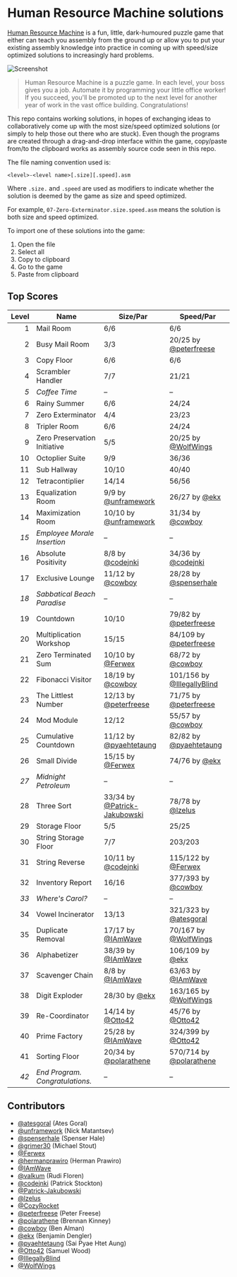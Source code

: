 # Human Resource Machine solutions

[Human Resource Machine](http://tomorrowcorporation.com/humanresourcemachine) is a fun, little, dark-humoured puzzle game that either can teach you assembly from the ground up or allow you to put your existing assembly knowledge into practice in coming up with speed/size optimized solutions to increasingly hard problems.

![Screenshot](http://tomorrowcorporation.com/blog/wp-content/themes/tcTheme2/images/hrm/screenshots/hrm_04.png)

> Human Resource Machine is a puzzle game. In each level, your boss gives you a job. Automate it by programming your little office worker! If you succeed, you'll be promoted up to the next level for another year of work in the vast office building. Congratulations!

This repo contains working solutions, in hopes of exchanging ideas to collaboratively come up with the most size/speed optimized solutions (or simply to help those out there who are stuck). Even though the programs are created through a drag-and-drop interface within the game, copy/paste from/to the clipboard works as assembly source code seen in this repo.

The file naming convention used is:

`<level>-<level name>[.size][.speed].asm`

Where `.size.` and `.speed` are used as modifiers to indicate whether the solution is deemed by the game as size and speed optimized.

For example, `07-Zero-Exterminator.size.speed.asm` means the solution is both size and speed optimized.

To import one of these solutions into the game:

1. Open the file
2. Select all
3. Copy to clipboard
4. Go to the game
5. Paste from clipboard

## Top Scores

| Level | Name | Size/Par | Speed/Par |
| ----: | ---- | -------- | --------- |
| 1 | Mail Room | 6/6 | 6/6 |
| 2 | Busy Mail Room | 3/3 | 20/25 by [@peterfreese](https://github.com/peterfreese) |
| 3 | Copy Floor | 6/6 | 6/6 |
| 4 | Scrambler Handler | 7/7 | 21/21 |
| _5_ | _Coffee Time_ | &ndash; | &ndash; |
| 6 | Rainy Summer | 6/6 | 24/24 |
| 7 | Zero Exterminator | 4/4 | 23/23 |
| 8 | Tripler Room | 6/6 | 24/24 |
| 9 | Zero Preservation Initiative | 5/5 | 20/25 by [@WolfWings](https://github.com/WolfWings) |
| 10 | Octoplier Suite | 9/9 | 36/36 |
| 11 | Sub Hallway | 10/10 | 40/40 |
| 12 | Tetracontiplier | 14/14 | 56/56 |
| 13 | Equalization Room | 9/9 by [@unframework](https://github.com/unframework) | 26/27 by [@ekx](https://github.com/ekx) |
| 14 | Maximization Room | 10/10 by [@unframework](https://github.com/unframework) | 31/34 by [@cowboy](https://github.com/cowboy) |
| _15_ | _Employee Morale Insertion_ | &ndash; | &ndash; |
| 16 | Absolute Positivity | 8/8 by [@codejnki](https://github.com/codejnki) | 34/36 by [@codejnki](https://github.com/codejnki) |
| 17 | Exclusive Lounge | 11/12 by [@cowboy](https://github.com/cowboy) | 28/28 by [@spenserhale](https://github.com/spenserhale) |
| _18_ | _Sabbatical Beach Paradise_ | &ndash; | &ndash; |
| 19 | Countdown | 10/10 | 79/82 by [@peterfreese](https://github.com/peterfreese) |
| 20 | Multiplication Workshop | 15/15 | 84/109 by [@peterfreese](https://github.com/peterfreese) |
| 21 | Zero Terminated Sum | 10/10 by [@Ferwex](https://github.com/Ferwex) | 68/72 by [@cowboy](https://github.com/cowboy)|
| 22 | Fibonacci Visitor | 18/19 by [@cowboy](https://github.com/cowboy) | 101/156 by [@IllegallyBlind](https://github.com/IllegallyBlind) |
| 23 | The Littlest Number | 12/13 by [@peterfreese](https://github.com/peterfreese) | 71/75 by [@peterfreese](https://github.com/peterfreese) |
| 24 | Mod Module | 12/12 | 55/57 by [@cowboy](https://github.com/cowboy) |
| 25 | Cumulative Countdown | 11/12 by [@pyaehtetaung](https://github.com/pyaehtetaung) | 82/82 by [@pyaehtetaung](https://github.com/pyaehtetaung) |
| 26 | Small Divide | 15/15 by [@Ferwex](https://github.com/Ferwex) | 74/76 by [@ekx](https://github.com/ekx) |
| _27_ | _Midnight Petroleum_ | &ndash; | &ndash; |
| 28 | Three Sort | 33/34 by [@Patrick-Jakubowski](https://github.com/Patrick-Jakubowski) | 78/78 by [@lzelus](https://github.com/lzelus) |
| 29 | Storage Floor | 5/5 | 25/25 |
| 30 | String Storage Floor | 7/7 | 203/203 |
| 31 | String Reverse | 10/11 by [@codejnki](https://github.com/codejnki) | 115/122 by [@Ferwex](https://github.com/Ferwex) |
| 32 | Inventory Report | 16/16 | 377/393 by [@cowboy](https://github.com/cowboy) |
| _33_ | _Where's Carol?_ | &ndash; | &ndash; |
| 34 | Vowel Incinerator | 13/13 | 321/323 by [@atesgoral](https://github.com/atesgoral) |
| 35 | Duplicate Removal | 17/17 by [@IAmWave](https://github.com/IAmWave) | 70/167 by [@WolfWings](https://github.com/WolfWings) |
| 36 | Alphabetizer | 38/39 by [@IAmWave](https://github.com/IAmWave) | 106/109 by [@ekx](https://github.com/ekx) |
| 37 | Scavenger Chain | 8/8 by [@IAmWave](https://github.com/IAmWave) | 63/63 by [@IAmWave](https://github.com/IAmWave) |
| 38 | Digit Exploder | 28/30 by [@ekx](https://github.com/ekx) | 163/165 by [@WolfWings](https://github.com/WolfWings) |
| 39 | Re-Coordinator | 14/14 by [@Otto42](https://github.com/Otto42) | 45/76 by [@Otto42](https://github.com/Otto42) |
| 40 | Prime Factory | 25/28 by [@IAmWave](https://github.com/IAmWave) | 324/399 by [@Otto42](https://github.com/Otto42) |
| 41 | Sorting Floor | 20/34 by [@polarathene](https://github.com/polarathene) | 570/714 by [@polarathene](https://github.com/polarathene) |
| _42_ | _End Program. Congratulations._ | &ndash; | &ndash; |

## Contributors

* [@atesgoral](https://github.com/atesgoral) (Ates Goral)
* [@unframework](https://github.com/unframework) (Nick Matantsev)
* [@spenserhale](https://github.com/spenserhale) (Spenser Hale)
* [@grimer30](https://github.com/grimer30) (Michael Stout)
* [@Ferwex](https://github.com/Ferwex)
* [@hermanprawiro](https://github.com/hermanprawiro) (Herman Prawiro)
* [@IAmWave](https://github.com/IAmWave)
* [@valkum](https://github.com/valkum) (Rudi Floren)
* [@codejnki](https://github.com/codejnki) (Patrick Stockton)
* [@Patrick-Jakubowski](https://github.com/Patrick-Jakubowski)
* [@lzelus](https://github.com/lzelus)
* [@CozyRocket](https://github.com/CozyRocket)
* [@peterfreese](https://github.com/peterfreese) (Peter Freese)
* [@polarathene](https://github.com/polarathene) (Brennan Kinney)
* [@cowboy](https://github.com/cowboy) (Ben Alman)
* [@ekx](https://github.com/ekx) (Benjamin Dengler)
* [@pyaehtetaung](https://github.com/pyaehtetaung) (Sai Pyae Htet Aung)
* [@Otto42](https://github.com/Otto42) (Samuel Wood)
* [@IllegallyBlind](https://github.com/IllegallyBlind)
* [@WolfWings](https://github.com/WolfWings)
